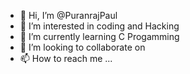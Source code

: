 - 👋 Hi, I’m @PuranrajPaul
- 👀 I’m interested in coding and Hacking
- 🌱 I’m currently learning C Progamming
- 💞️ I’m looking to collaborate on 
- 📫 How to reach me ...

<!---
PuranrajPaul/PuranrajPaul is a ✨ special ✨ repository because its `README.md` (this file) appears on your GitHub profile.
You can click the Preview link to take a look at your changes.
--->
